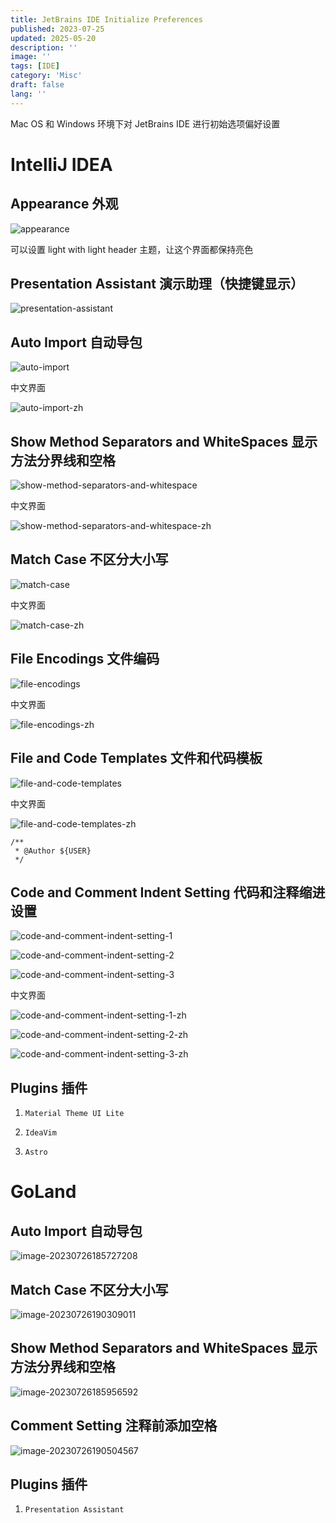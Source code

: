 ```yaml
---
title: JetBrains IDE Initialize Preferences
published: 2023-07-25
updated: 2025-05-20
description: ''
image: ''
tags: [IDE]
category: 'Misc'
draft: false 
lang: ''
---
```


Mac OS 和 Windows 环境下对 JetBrains IDE 进行初始选项偏好设置

# IntelliJ IDEA

## Appearance 外观

![appearance](./Snipaste_2025-05-20_20-13-20.webp)

可以设置 light with light header 主题，让这个界面都保持亮色

## Presentation Assistant  演示助理（快捷键显示）

![presentation-assistant](./Snipaste_2025-05-20_20-12-59.webp)

## Auto Import 自动导包

![auto-import](./Snipaste_2025-05-17_20-30-14.webp)

中文界面

![auto-import-zh](./Snipaste_2025-05-17_20-41-14.webp)

## Show Method Separators and WhiteSpaces 显示方法分界线和空格

![show-method-separators-and-whitespace](./Snipaste_2025-05-17_20-31-12.webp)

中文界面

![show-method-separators-and-whitespace-zh](./Snipaste_2025-05-17_20-47-51.webp)

## Match Case 不区分大小写

![match-case](./Snipaste_2025-05-17_20-29-52.webp)

中文界面

![match-case-zh](./Snipaste_2025-05-17_20-46-05.webp)

## File Encodings 文件编码

![file-encodings](./Snipaste_2025-05-17_20-32-14.webp)

中文界面

![file-encodings-zh](./Snipaste_2025-05-17_20-49-24.webp)

## File and Code Templates 文件和代码模板

![file-and-code-templates](./Snipaste_2025-05-17_20-33-33.webp)

中文界面

![file-and-code-templates-zh](./Snipaste_2025-05-17_20-49-40.webp)

```
/**
 * @Author ${USER}
 */
```

## Code and Comment Indent Setting 代码和注释缩进设置

![code-and-comment-indent-setting-1](./Snipaste_2025-05-20_20-13-58.webp)

![code-and-comment-indent-setting-2](./Snipaste_2025-05-17_20-35-41.webp)

![code-and-comment-indent-setting-3](./Snipaste_2025-05-17_20-36-54.webp)

中文界面

![code-and-comment-indent-setting-1-zh](./Snipaste_2025-05-17_20-50-26.webp)

![code-and-comment-indent-setting-2-zh](./Snipaste_2025-05-17_20-51-17.webp)

![code-and-comment-indent-setting-3-zh](./Snipaste_2025-05-17_20-53-22.webp)

## Plugins 插件

1. `Material Theme UI Lite`

2. `IdeaVim`

3. `Astro`

# GoLand

## Auto Import 自动导包

![image-20230726185727208](./image-20230726185727208.webp)

## Match Case 不区分大小写

![image-20230726190309011](./image-20230726190309011.webp)

## Show Method Separators and WhiteSpaces 显示方法分界线和空格

![image-20230726185956592](./image-20230726185956592.webp)

## Comment Setting 注释前添加空格

![image-20230726190504567](./image-20230726190504567.webp)

## Plugins 插件

1. `Presentation Assistant`
